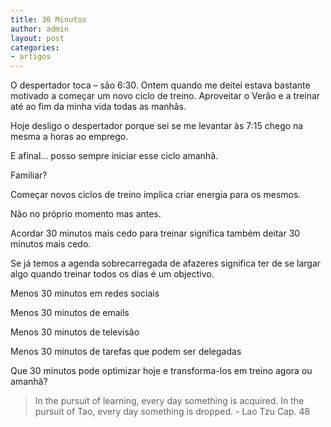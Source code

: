 ```yaml
---
title: 30 Minutos
author: admin
layout: post
categories:
- artigos
---
```

O despertador toca &#8211; são 6:30. Ontem quando me deitei estava bastante motivado a começar um novo ciclo de treino. Aproveitar o Verão e a treinar até ao fim da minha vida todas as manhãs.

Hoje desligo o despertador porque sei se me levantar às 7:15 chego na mesma a horas ao emprego.

E afinal&#8230; posso sempre iniciar esse ciclo amanhã.

Familiar?

Começar novos ciclos de treino implica criar energia para os mesmos.

Não no próprio momento mas antes.

Acordar 30 minutos mais cedo para treinar significa também deitar 30 minutos mais cedo.

Se já temos a agenda sobrecarregada de afazeres significa ter de se largar algo quando treinar todos os dias é um objectivo.

Menos 30 minutos em redes sociais

Menos 30 minutos de emails

Menos 30 minutos de televisão

Menos 30 minutos de tarefas que podem ser delegadas

Que 30 minutos pode optimizar hoje e transforma-los em treino agora ou amanhã?

>In the pursuit of learning, every day something is acquired. In the pursuit of Tao, every day something is dropped. - Lao Tzu Cap. 48

